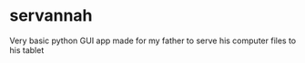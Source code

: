 # servannah

Very basic python GUI app made for my father to serve his computer files to his tablet
